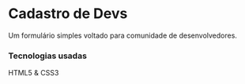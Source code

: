 # Cadastro de Devs
Um formulário simples voltado para comunidade de desenvolvedores.
### Tecnologias usadas
HTML5 & CSS3
